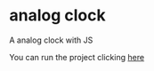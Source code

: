 # analog clock
 A analog clock with JS
 
 You can run the project clicking [here](https://aliviams.github.io/analog-clock/)
